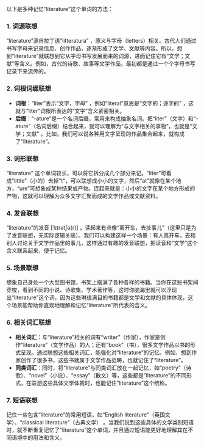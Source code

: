 以下是多种记忆“literature”这个单词的方法：

### 1. 词源联想
“literature”源自拉丁语“litteratura” ，原义与字母（letters）相关。古代人们通过书写字母来记录信息、创作作品，逐渐形成了文学、文献等内容。所以，想到“literature”就联想到它从字母书写发展而来的词源，进而记住它有“文学；文献”等含义。例如，古代的诗歌、故事等文学作品，最初都是通过一个个字母书写记录下来流传的。

### 2. 词根词缀联想
 - **词根**：“liter”表示“文字，字母” ，例如“literal”意思是“文字的；逐字的” ，这就与“liter”词根所表达的“文字”含义紧密相关。
 - **后缀**：“-ature”是一个名词后缀，常用来构成抽象名词。把“liter”（文字）和“-ature”（名词后缀）结合起来，就可以理解为“与文字相关的事物”，也就是“文学；文献” 。比如，我们可以说各种用文字呈现的作品集合起来，就构成了“literature”。

### 3. 词形联想
“literature” 这个单词较长，可以将它拆分成几个部分来记。“liter”可看成“little”（小的）去掉“t”，可以联想成小小的文字，然后“at”就像在某个地方，“ure”可想象成某种结果或产物。连起来就是：小小的文字在某个地方形成的产物，这就可以理解为众多文字汇聚而成的文学作品或文献资料。

### 4. 发音联想
“literature”的发音 [ˈlɪtrətʃə(r)] ，读起来有点像“离开车，去扯事儿”（这里只是为了发音联想，无实际逻辑关联）。我们可以构建这样一个场景：有人离开车，去和别人讨论关于文学作品里的事儿，这样通过有趣的发音联想，把读音和“文学”这个含义联系起来，便于记忆。

### 5. 场景联想
想象自己身处一个大型图书馆，书架上摆满了各种各样的书籍。当你在这些书架间穿梭，看到不同的小说、诗歌集、学术著作等，这时你脑海里就可以浮现出“literature”这个词，因为这些琳琅满目的书籍都是文学和文献的具体体现，这个场景能帮助你直观地理解和记忆“literature”所代表的含义。

### 6. 相关词汇联想
 - **相关词汇**：与“literature”相关的词有“writer”（作家），作家是创作“literature”（文学作品）的人；还有“book”（书），很多文学作品以书的形式呈现。通过联想这些相关词汇，能强化对“literature”的记忆。例如，想到作家创作了很多书，这些书就属于文学作品范畴，也就记住了“literature”。
 - **同类词汇**：同时，将“literature”与同类词汇放在一起记忆，如“poetry”（诗歌）、“novel”（小说）、“essay”（散文）等，这些都是“literature”的不同形式，在联想这些具体文学体裁时，也能记住“literature”这个统称。

### 7. 短语联想
记住一些包含“literature”的常用短语，如“English literature”（英国文学）、“classical literature”（古典文学） 。当我们说到这些具体的文学类别短语时，就不断重复记忆了“literature”这个单词，并且通过短语能更好地理解其在不同语境中的用法和含义。 